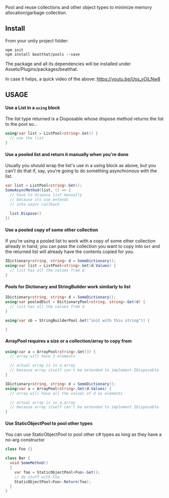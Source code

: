 Pool and reuse collections and other object types to minimize memory allocation/garbage collection.

## Install

From your unity project folder:

    npm init
    npm install beatthat/pools --save

The package and all its dependencies will be installed under Assets/Plugins/packages/beatthat.

In case it helps, a quick video of the above: https://youtu.be/Uss_yOiLNw8

## USAGE

#### Use a List in a ```using``` block

The list type returned is a Disposable whose dispose method returns the list to the pool so...

```csharp
using(var list = ListPool<string>.Get() {
  // use the list
}
```

#### Use a pooled list and return it manually when you're done

Usually you should wrap the list's use in a using block as above, but you can't do that if, say, you're going to do something asynchronous with the list.

```csharp
var list = ListPool<string>.Get();
SomeAsyncMethod(list, () => {
  // have to dispose list manually
  // because its use extends 
  // into async callback
  
  list.Dispose()
})
```

#### Use a pooled copy of some other collection

If you're using a pooled list to work with a copy of some other collection already in hand, you can pass the collection you want to copy into ```Get``` and the returned list will already have the contents copied for you.

```csharp
IDictionary<string, string> d = SomeDictionary();
using(var list = ListPool<string>.Get(d.Values) {
  // list has all the values from d
}
```

#### Pools for Dictionary and StringBuilder work similarly to list

```csharp
IDictionary<string, string> d = SomeDictionary();
using(var pooledDict = DictionaryPool<string, string>.Get(d) {
  // list has all the values from d
}

using(var sb = StringBuilderPool.Get("init with this string")) {

}
```

#### ArrayPool requires a size or a collection/array to copy from

```csharp
using(var a = ArrayPool<string>.Get(3) {
  // array will have 3 elements

  // actual array is in a.array
  // because array itself can't be extended to implement IDisposable
}

IDictionary<string, string> d = SomeDictionary();
using(var a = ArrayPool<string>.Get(d.Values) {
  // array will have all the values of d as elements

  // actual array is in a.array
  // because array itself can't be extended to implement IDisposable
}

```

#### Use StaticObjectPool<T> to pool other types

You can use StaticObjectPool<T> to pool other c# types as long as they have a no-arg constructor

```csharp
class Foo {}

class Bar {
  void SomeMethod()
  {
    var foo = StaticObjectPool<Foo>.Get();
    // do stuff with Foo
    StaticObjectPool<Foo>.Return(foo);
  }
}
```
